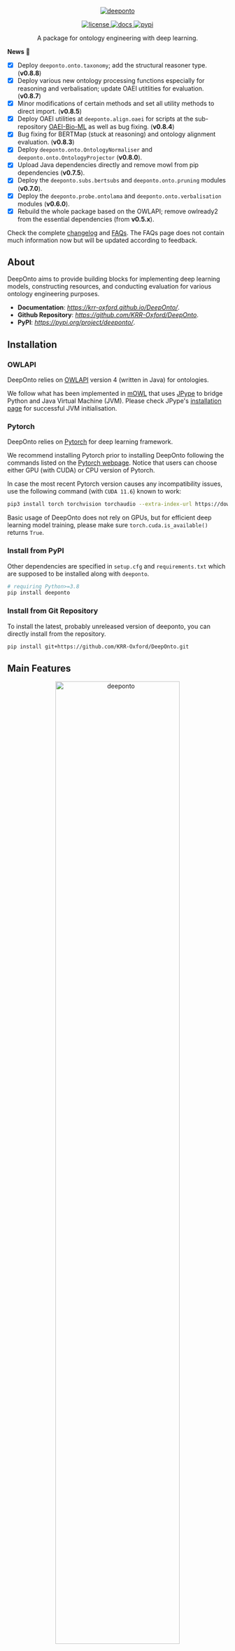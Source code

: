 <!---
Copyright 2021 Yuan He (KRR-Oxford). All rights reserved.

Licensed under the Apache License, Version 2.0 (the "License");
you may not use this file except in compliance with the License.
You may obtain a copy of the License at

    http://www.apache.org/licenses/LICENSE-2.0

Unless required by applicable law or agreed to in writing, software
distributed under the License is distributed on an "AS IS" BASIS,
WITHOUT WARRANTIES OR CONDITIONS OF ANY KIND, either express or implied.
See the License for the specific language governing permissions and
limitations under the License.
-->

<p align="center">
  <a href="https://krr-oxford.github.io/DeepOnto/">
    <img alt="deeponto" src="https://raw.githubusercontent.com/KRR-Oxford/DeepOnto/main/docs/images/icon.svg">
  </a>
</p>

<p align="center">
    <a href="https://github.com/KRR-Oxford/DeepOnto/blob/main/LICENSE">
        <img alt="license" src="https://img.shields.io/github/license/KRR-Oxford/DeepOnto">
    </a>
    <a href="https://krr-oxford.github.io/DeepOnto/">
        <img alt="docs" src="https://img.shields.io/badge/website-online-informational">
    </a>
    <a href="https://pypi.org/project/deeponto/">
        <img alt="pypi" src="https://img.shields.io/pypi/v/deeponto">
    </a>
</p>

<p align="center">
  A package for ontology engineering with deep learning. 
</p>


**News** :newspaper:

- [X] Deploy `deeponto.onto.taxonomy`; add the structural reasoner type. (**v0.8.8**)
- [X] Deploy various new ontology processing functions especially for reasoning and verbalisation; update OAEI utitlities for evaluation. (**v0.8.7**)
- [X] Minor modifications of certain methods and set all utility methods to direct import. (**v0.8.5**)
- [X] Deploy OAEI utilities at `deeponto.align.oaei` for scripts at the sub-repository [OAEI-Bio-ML](https://github.com/KRR-Oxford/OAEI-Bio-ML) as well as bug fixing. (**v0.8.4**)
- [X] Bug fixing for BERTMap (stuck at reasoning) and ontology alignment evaluation. (**v0.8.3**)
- [X] Deploy `deeponto.onto.OntologyNormaliser` and `deeponto.onto.OntologyProjector` (**v0.8.0**).
- [X] Upload Java dependencies directly and remove mowl from pip dependencies (**v0.7.5**).
- [X] Deploy the `deeponto.subs.bertsubs` and `deeponto.onto.pruning` modules (**v0.7.0**).
- [X] Deploy the `deeponto.probe.ontolama` and `deeponto.onto.verbalisation` modules (**v0.6.0**). 
- [X] Rebuild the whole package based on the OWLAPI; remove owlready2 from the essential dependencies (from **v0.5.x**). 

Check the complete [changelog](https://krr-oxford.github.io/DeepOnto/changelog/) and [FAQs](https://krr-oxford.github.io/DeepOnto/faqs/). The FAQs page does not contain much information now but will be updated according to feedback.

## About

$\textsf{DeepOnto}$ aims to provide building blocks for implementing deep learning models, constructing resources, and conducting evaluation for various ontology engineering purposes.

- **Documentation**: *<https://krr-oxford.github.io/DeepOnto/>*.
- **Github Repository**: *<https://github.com/KRR-Oxford/DeepOnto>*. 
- **PyPI**: *<https://pypi.org/project/deeponto/>*. 


## Installation

### OWLAPI

$\textsf{DeepOnto}$ relies on [OWLAPI](http://owlapi.sourceforge.net/) version 4 (written in Java) for ontologies. 

We follow what has been implemented in [mOWL](https://mowl.readthedocs.io/en/latest/index.html) that uses [JPype](https://jpype.readthedocs.io/en/latest/) to bridge Python and Java Virtual Machine (JVM). Please check JPype's [installation page](https://jpype.readthedocs.io/en/latest/install.html#) for successful JVM initialisation.


### Pytorch

$\textsf{DeepOnto}$ relies on [Pytorch](https://pytorch.org/) for deep learning framework.

We recommend installing Pytorch prior to installing DeepOnto following the commands listed on the [Pytorch webpage](https://pytorch.org/). Notice that users can choose either GPU (with CUDA) or CPU version of Pytorch.

In case the most recent Pytorch version causes any incompatibility issues, use the following command (with `CUDA 11.6`) known to work:

```bash
pip3 install torch torchvision torchaudio --extra-index-url https://download.pytorch.org/whl/cu116
```

Basic usage of DeepOnto does not rely on GPUs, but for efficient deep learning model training, please make sure `torch.cuda.is_available()` returns `True`.

### Install from PyPI

Other dependencies are specified in `setup.cfg` and `requirements.txt` which are supposed to be installed along with `deeponto`.

```bash
# requiring Python>=3.8
pip install deeponto
```

### Install from Git Repository

To install the latest, probably unreleased version of deeponto, you can directly install from the repository. 

```bash
pip install git+https://github.com/KRR-Oxford/DeepOnto.git
```

## Main Features

<p align="center">
  <img alt="deeponto" src="https://raw.githubusercontent.com/KRR-Oxford/DeepOnto/main/docs/images/deeponto.svg" width=75%">
  <p align="center">Figure: Illustration of DeepOnto's architecture.</p>
</p>

### Ontology Processing

The base class of $\textsf{DeepOnto}$ is [`Ontology`][deeponto.onto.Ontology], which serves as the main entry point for introducing the OWLAPI's features, such as accessing ontology entities, querying for ancestor/descendent (and parent/child) concepts, deleting entities, modifying axioms, and retrieving annotations. See quick usage at [load an ontology](https://krr-oxford.github.io/DeepOnto/ontology/). Along with these basic functionalities, several essential sub-modules are built to enhance the core module, including the following:

- **Ontology Reasoning** ([`OntologyReasoner`][deeponto.onto.OntologyReasoner]): Each instance of $\textsf{DeepOnto}$ has a reasoner as its attribute. It is used for conducting reasoning activities, such as obtaining inferred subsumers and subsumees, as well as checking entailment and consistency. 

- **Ontology Pruning** ([`OntologyPruner`][deeponto.onto.OntologyPruner]): This sub-module aims to incorporate pruning algorithms for extracting a sub-ontology from an input ontology. We currently implement the one proposed in [2], which introduces subsumption axioms between the asserted (atomic or complex) parents and children of the class targeted for removal.

- **Ontology Verbalisation** ([`OntologyVerbaliser`][deeponto.onto.OntologyVerbaliser]): The recursive concept verbaliser proposed in [4] is implemented here, which can automatically transform a complex logical expression into a textual sentence based on entity names or labels available in the ontology. See [verbalising ontology concepts](https://krr-oxford.github.io/DeepOnto/verbaliser).

- **Ontology Projection** ([`OntologyProjector`][deeponto.onto.OntologyProjector]): The projection algorithm adopted in the OWL2Vec* ontology embeddings is implemented here, which is to transform an ontology's TBox into a set of RDF triples. The relevant code is modified from the mOWL library.

- **Ontology Normalisation** ([`OntologyNormaliser`][deeponto.onto.OntologyNormaliser]): The implemented $\mathcal{EL}$ normalisation is also modified from the mOWL library, which is used to transform TBox axioms into normalised forms to support, e.g., geometric ontology embeddings.

- **Ontology Taxonomy** ([`OntologyTaxonomy`][deeponto.onto.OntologyTaxonomy]): The taxonomy (subsumption graph) is used to support graph-based machine learning approaches.


### Tools and Resources

Individual tools and resources are implemented based on the core ontology processing module. Currently, $\textsf{DeepOnto}$ supports the following:

- **BERTMap** [1] is a BERT-based *ontology matching* (OM) system originally developed in [repo](https://github.com/KRR-Oxford/BERTMap) but is now maintained in $\textsf{DeepOnto}$. See [Ontology Matching with BERTMap & BERTMapLt](https://krr-oxford.github.io/DeepOnto/bertmap/).

- **Bio-ML** [2] is an OM resource that has been used in the [Bio-ML track of the OAEI](https://www.cs.ox.ac.uk/isg/projects/ConCur/oaei/). See [Bio-ML: A Comprehensive Documentation](https://krr-oxford.github.io/DeepOnto/bio-ml/). 

- **BERTSubs** [3] is a system for ontology subsumption prediction. We have transformed its original [experimental code](https://gitlab.com/chen00217/bert_subsumption) into this project. See [Subsumption Inference with BERTSubs](https://krr-oxford.github.io/DeepOnto/bertsubs/).

- **OntoLAMA** [4] is a set of language model probing datasets for ontology subsumption inference. See [OntoLAMA: Dataset Overview & Usage Guide](https://krr-oxford.github.io/DeepOnto/ontolama) for the use of the datasets and the prompt-based probing approach.


## License

!!! license "License"

    Copyright 2021-2023 Yuan He.
    Copyright 2023 Yuan He, Jiaoyan Chen.
    All rights reserved.

    Licensed under the Apache License, Version 2.0 (the "License");
    you may not use this file except in compliance with the License.
    You may obtain a copy of the License at *<http://www.apache.org/licenses/LICENSE-2.0>*

    Unless required by applicable law or agreed to in writing, software
    distributed under the License is distributed on an "AS IS" BASIS,
    WITHOUT WARRANTIES OR CONDITIONS OF ANY KIND, either express or implied.
    See the License for the specific language governing permissions and
    limitations under the License.

## Citation

The preprint of our system paper for $\textsf{DeepOnto}$ is current available at [arxiv](https://arxiv.org/abs/2307.03067).

*Yuan He, Jiaoyan Chen, Hang Dong, Ian Horrocks, Carlo Allocca, Taehun Kim, and Brahmananda Sapkota.* **DeepOnto: A Python Package for Ontology Engineering with Deep Learning.** arXiv preprint arXiv:2307.03067 (2023).

```
@article{he2023deeponto,
  title={DeepOnto: A Python Package for Ontology Engineering with Deep Learning},
  author={He, Yuan and Chen, Jiaoyan and Dong, Hang and Horrocks, Ian and Allocca, Carlo and Kim, Taehun and Sapkota, Brahmananda},
  journal={arXiv preprint arXiv:2307.03067},
  year={2023}
}
```

## Relevant Publications

- [1] *Yuan He‚ Jiaoyan Chen‚ Denvar Antonyrajah and Ian Horrocks.* **BERTMap: A BERT−Based Ontology Alignment System**. In Proceedings of 36th AAAI Conference on Artificial Intelligence (AAAI-2022). /[arxiv](https://arxiv.org/abs/2112.02682)/ /[aaai](https://ojs.aaai.org/index.php/AAAI/article/view/20510)/  <a name="bertmap_paper"></a>
- [2] *Yuan He‚ Jiaoyan Chen‚ Hang Dong, Ernesto Jiménez-Ruiz, Ali Hadian and Ian Horrocks.* **Machine Learning-Friendly Biomedical Datasets for Equivalence and Subsumption Ontology Matching**. The 21st International Semantic Web Conference (ISWC-2022, **Best Resource Paper Candidate**). /[arxiv](https://arxiv.org/abs/2205.03447)/ /[iswc](https://link.springer.com/chapter/10.1007/978-3-031-19433-7_33)/  <a name="bioml_paper"></a>
- [3] *Jiaoyan Chen, Yuan He, Yuxia Geng, Ernesto Jiménez-Ruiz, Hang Dong and Ian Horrocks.* **Contextual Semantic Embeddings for Ontology Subsumption Prediction**. World Wide Web Journal （WWWJ-2023). /[arxiv](https://arxiv.org/abs/2202.09791)/ /[wwwj](https://link.springer.com/article/10.1007/s11280-023-01169-9)/  <a name="bertsubs_paper"></a>
- [4] *Yuan He‚ Jiaoyan Chen, Ernesto Jiménez-Ruiz, Hang Dong and Ian Horrocks.* **Language Model Analysis for Ontology Subsumption Inference**. Findings of the Association for Computational Linguistics (ACL-2023). /[arxiv](https://arxiv.org/abs/2302.06761)/ /[acl](https://aclanthology.org/2023.findings-acl.213/)/ <a name="ontolama_paper"></a>
- [5] *Yuan He, Jiaoyan Chen, Hang Dong, and Ian Horrocks.* **Exploring Large Language Models for Ontology Alignment**. ISWC 2023 Posters and Demos: 22nd International Semantic Web Conference (to appear). /[arxiv](https://arxiv.org/abs/2309.07172)/ <a name="llmap_paper"></a>

----------------------------------------------------------------

Please report any bugs or queries by [raising a GitHub issue](https://github.com/KRR-Oxford/DeepOnto/issues/new/choose) or sending emails to the maintainers (Yuan He or Jiaoyan Chen) through:

> first_name.last_name@cs.ox.ac.uk
